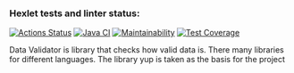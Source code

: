 ### Hexlet tests and linter status:
[![Actions Status](https://github.com/Jeleshka321/java-project-78/actions/workflows/hexlet-check.yml/badge.svg)](https://github.com/Jeleshka321/java-project-78/actions)
[![Java CI](https://github.com/Jeleshka321/java-project-71/actions/workflows/main.yml/badge.svg)](https://github.com/Jeleshka321/java-project-71/actions/workflows/main.yml)
[![Maintainability](https://api.codeclimate.com/v1/badges/5c6afe226eb052ce0a50/maintainability)](https://codeclimate.com/github/Jeleshka321/java-project-78/maintainability)
[![Test Coverage](https://api.codeclimate.com/v1/badges/5c6afe226eb052ce0a50/test_coverage)](https://codeclimate.com/github/Jeleshka321/java-project-78/test_coverage)

Data Validator is library that checks how valid data is. There many libraries for different languages. The library yup is taken as the basis for the project
